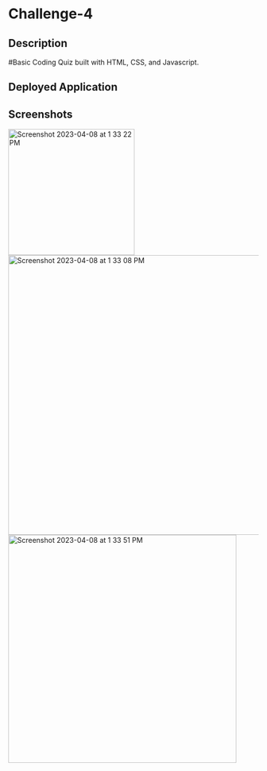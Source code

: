 # Challenge-4

## Description
#Basic Coding Quiz built with HTML, CSS, and Javascript.

## Deployed Application

## Screenshots

<img width="254" alt="Screenshot 2023-04-08 at 1 33 22 PM" src="https://user-images.githubusercontent.com/113846878/230735199-a75808e8-39c7-479c-8ac0-77ad6a14ba73.png">


<img width="563" alt="Screenshot 2023-04-08 at 1 33 08 PM" src="https://user-images.githubusercontent.com/113846878/230735197-f82e92ca-3ced-4be9-9090-26ea711f9ec4.png">

<img width="459" alt="Screenshot 2023-04-08 at 1 33 51 PM" src="https://user-images.githubusercontent.com/113846878/230735202-868e4e08-6a50-41d6-b345-b0bd24b5e646.png">






